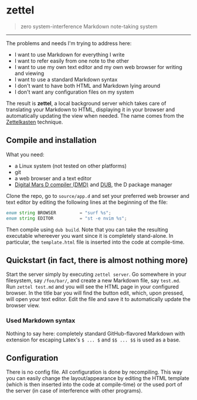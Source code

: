 # zettel

> zero system-interference Markdown note-taking system

-------------------------------------------------

The problems and needs I'm trying to address here:

- I want to use Markdown for everything I write
- I want to refer easily from one note to the other
- I want to use my own text editor and my own web browser 
  for writing and viewing
- I want to use a standard Markdown syntax
- I don't want to have both HTML and Markdown lying around
- I don't want any configuration files on my system

The result is **zettel**, a local background server
which takes care of translating your Markdown to HTML, 
displaying it in your browser and automatically updating
the view when needed. The name comes from the 
[Zettelkasten](https://en.wikipedia.org/wiki/Zettelkasten) 
technique.

## Compile and installation

What you need:
- a Linux system (not tested on other platforms)
- git
- a web browser and a text editor
- [Digital Mars D compiler (DMD)](https://dlang.org/download.html) 
  and [DUB](https://dub.pm/getting_started), the D package manager

Clone the repo, go to `source/app.d` and set your preferred web browser
and text editor by editing the following lines at the beginning of the
file:
```D
enum string BROWSER         = "surf %s";
enum string EDITOR          = "st -e nvim %s";
```
Then compile using `dub build`. Note that you can take the resulting
executable whereever you want since it is completely stand-alone. 
In particular, the `template.html` file is inserted into the code 
at compile-time.

## Quickstart (in fact, there is almost nothing more)

Start the server simply by executing `zettel server`.
Go somewhere in your filesystem, say `/foo/bar/`, and create a new 
Markdown file, say `test.md`.
Run `zettel test.md` and you will see the HTML page in your configured 
browser. In the title bar you will find the button edit, which, upon 
pressed, will open your text editor. Edit the file and
save it to automatically update the browser view.

### Used Markdown syntax

Nothing to say here: completely standard GitHub-flavored Markdown with 
extension for escaping Latex's `$ ... $` and `$$ ... $$` is used as a base.

## Configuration

There is no config file. All configuration is done by recompiling. This way 
you can easily change the layout/appearance by editing the HTML template
(which is then inserted into the code at compile-time) or the used port of the 
server (in case of interference with other programs).
